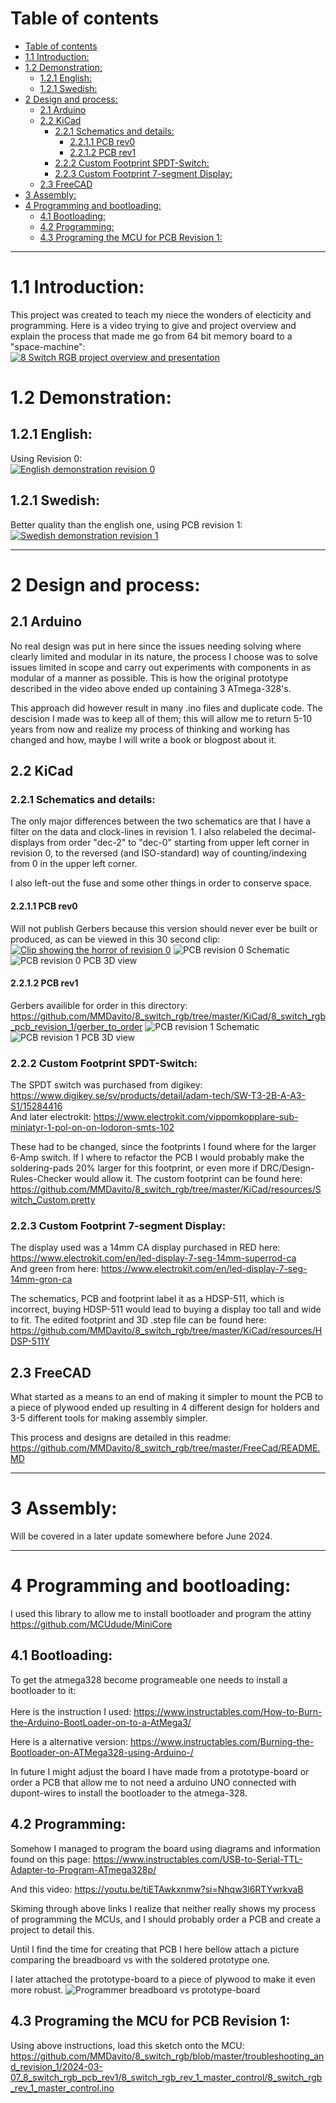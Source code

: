 # Table of contents
- [Table of contents](#table-of-contents)
- [1.1 Introduction:](#11-introduction)
- [1.2 Demonstration:](#12-demonstration)
  - [1.2.1 English:](#121-english)
  - [1.2.1 Swedish:](#121-swedish)
- [2 Design and process:](#2-design-and-process)
  - [2.1 Arduino](#21-arduino)
  - [2.2 KiCad](#22-kicad)
    - [2.2.1 Schematics and details:](#221-schematics-and-details)
      - [2.2.1.1 PCB rev0](#2211-pcb-rev0)
      - [2.2.1.2 PCB rev1](#2212-pcb-rev1)
    - [2.2.2 Custom Footprint SPDT-Switch:](#222-custom-footprint-spdt-switch)
    - [2.2.3 Custom Footprint 7-segment Display:](#223-custom-footprint-7-segment-display)
  - [2.3 FreeCAD](#23-freecad)
- [3 Assembly:](#3-assembly)
- [4 Programming and bootloading:](#4-programming-and-bootloading)
  - [4.1 Bootloading:](#41-bootloading)
  - [4.2 Programming:](#42-programming)
  - [4.3 Programing the MCU for PCB Revision 1:](#43-programing-the-mcu-for-pcb-revision-1)

________________

# 1.1 Introduction:
This project was created to teach my niece the wonders of electicity and programming.
Here is a video trying to give and project overview and explain the process that made me go from 64 bit memory board to a "space-machine":<br>
[![8 Switch RGB project overview and presentation](https://img.youtube.com/vi/f2jGDhYTRMw/0.jpg)](https://www.youtube.com/watch?v=f2jGDhYTRMw)

# 1.2 Demonstration: 
## 1.2.1 English:
Using Revision 0:<br>
[![English demonstration revision 0](https://img.youtube.com/vi/hgyK7DbGRng/0.jpg)](https://www.youtube.com/watch?v=hgyK7DbGRng)


## 1.2.1 Swedish:
Better quality than the english one, using PCB revision 1:
[![Swedish demonstration revision 1](https://img.youtube.com/vi/zpn5mNTmlIY/0.jpg)](https://www.youtube.com/watch?v=zpn5mNTmlIY)

___________
# 2 Design and process:
## 2.1 Arduino
No real design was put in here since the issues needing solving where clearly limited and modular in its nature, the process I choose was to solve issues limited in scope and carry out experiments with components in as modular of a manner as possible.
This is how the original prototype described in the video above ended up containing 3 ATmega-328's.

This approach did however result in many .ino files and duplicate code. The descision I made was to keep all of them; this will allow me to return 5-10 years from now and realize my process of thinking and working has changed and how, maybe I will write a book or blogpost about it. 

## 2.2 KiCad
### 2.2.1 Schematics and details:
The only major differences between the two schematics are that I have a filter on the data and clock-lines in revision 1. I also relabeled the decimal-displays from order "dec-2" to "dec-0" starting from upper left corner in revision 0, to the reversed (and ISO-standard) way of counting/indexing from 0 in the upper left corner.

I also left-out the fuse and some other things in order to conserve space.
#### 2.2.1.1 PCB rev0
Will not publish Gerbers because this version should never ever be built or produced, as can be viewed in this 30 second clip:
[![Clip showing the horror of revision 0](./images/thumbnail_clip_rev0.png)](https://www.youtube.com/clip/UgkxvULYqhLVdSH0bBzPMFzRGHbVHcaSfia2)
![PCB revision 0 Schematic](images/schematic_revision_0.png)
![PCB revision 0 PCB 3D view](images/rev0_PCB_3dView.png)

#### 2.2.1.2 PCB rev1
Gerbers availible for order in this directory:
https://github.com/MMDavito/8_switch_rgb/tree/master/KiCad/8_switch_rgb_pcb_revision_1/gerber_to_order
![PCB revision 1 Schematic](images/8_switch_rgb_rev1_schematic.svg)
![PCB revision 1 PCB 3D view](images/rev1_3D_With_GND_PLANE.png)
### 2.2.2 Custom Footprint SPDT-Switch:
The SPDT switch was purchased from digikey: https://www.digikey.se/sv/products/detail/adam-tech/SW-T3-2B-A-A3-S1/15284416 <br>
And later electrokit: https://www.electrokit.com/vippomkopplare-sub-miniatyr-1-pol-on-on-lodoron-smts-102

These had to be changed, since the footprints I found where for the larger 6-Amp switch. If I where to refactor the PCB I would probably make the soldering-pads 20% larger for this footprint, or even more if DRC/Design-Rules-Checker would allow it.
The custom footprint can be found here: https://github.com/MMDavito/8_switch_rgb/tree/master/KiCad/resources/Switch_Custom.pretty
### 2.2.3 Custom Footprint 7-segment Display:
The display used was a 14mm CA display purchased in RED here: https://www.electrokit.com/en/led-display-7-seg-14mm-superrod-ca <br>
And green from here: https://www.electrokit.com/en/led-display-7-seg-14mm-gron-ca

The schematics, PCB and footprint label it as a HDSP-511, which is incorrect, buying HDSP-511 would lead to buying a display too tall and wide to fit.
The edited footprint and 3D .step file can be found here:
https://github.com/MMDavito/8_switch_rgb/tree/master/KiCad/resources/HDSP-511Y
## 2.3 FreeCAD
What started as a means to an end of making it simpler to mount the PCB to a piece of plywood ended up resulting in 4 different design for holders and 3-5 different tools for making assembly simpler.

This process and designs are detailed in this readme:
https://github.com/MMDavito/8_switch_rgb/tree/master/FreeCad/README.MD
____________
# 3 Assembly:
Will be covered in a later update somewhere before June 2024.
_____________
# 4 Programming and bootloading:
I used this library to allow me to install bootloader and program the attiny https://github.com/MCUdude/MiniCore
## 4.1 Bootloading:
To get the atmega328 become programeable one needs to install a bootloader to it:<br><br>
Here is the instruction I used: https://www.instructables.com/How-to-Burn-the-Arduino-BootLoader-on-to-a-AtMega3/

Here is a alternative version: https://www.instructables.com/Burning-the-Bootloader-on-ATMega328-using-Arduino-/

In future I might adjust the board I have made from a prototype-board or order a PCB that allow me to not need a arduino UNO connected with dupont-wires to install the bootloader to the atmega-328.

## 4.2 Programming:
Somehow I managed to program the board using diagrams and information found on this page:
https://www.instructables.com/USB-to-Serial-TTL-Adapter-to-Program-ATmega328p/

And this video: 
https://youtu.be/tiETAwkxnmw?si=Nhqw3l6RTYwrkvaB

Skiming through above links I realize that neither really shows my process of programming the MCUs, and I should probably order a PCB and create a project to detail this.

Until I find the time for creating that PCB I here bellow attach a picture comparing the breadboard vs with the soldered prototype one.

I later attached the prototype-board to a piece of plywood to make it even more robust.
![Programmer breadboard vs prototype-board](images/programmer_breadboard_vs_prototype.jpg)

## 4.3 Programing the MCU for PCB Revision 1:
Using above instructions, load this sketch onto the MCU:
https://github.com/MMDavito/8_switch_rgb/blob/master/troubleshooting_and_revision_1/2024-03-07_8_switch_rgb_pcb_rev1/8_switch_rgb_rev_1_master_control/8_switch_rgb_rev_1_master_control.ino